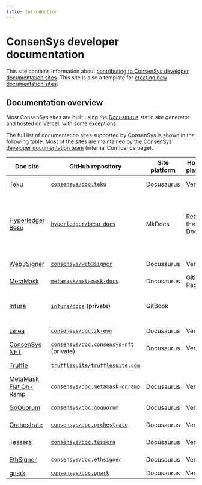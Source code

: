 ```yaml
---
title: Introduction
---
```


# ConsenSys developer documentation

This site contains information about
[contributing to ConsenSys developer documentation sites](contribute).
This site is also a template for
[creating new documentation sites](create).

## Documentation overview

Most ConsenSys sites are built using the [Docusaurus](https://docusaurus.io/)
static site generator and hosted on [Vercel](https://vercel.com/), with some exceptions.

The full list of documentation sites supported by ConsenSys is shown in the
following table.
Most of the sites are maintained by the
[ConsenSys developer documentation team](https://consensyssoftware.atlassian.net/wiki/spaces/PEG/pages/398159216798/Documentation+Pliny)
(internal Confluence page).

| Doc site                                                             | GitHub repository                                                                         | Site platform | Hosting platform | Description                                                                                                                                                                                                                 |
|----------------------------------------------------------------------|-------------------------------------------------------------------------------------------|---------------|------------------|-----------------------------------------------------------------------------------------------------------------------------------------------------------------------------------------------------------------------------|
| [Teku](https://docs.teku.consensys.net/)                             | [`consensys/doc.teku`](https://github.com/consensys/doc.teku)                             | Docusaurus    | Vercel           | Maintained by the documentation team.                                                                                                                                                                                       |
| [Hyperledger Besu](https://besu.hyperledger.org/en/stable/)          | [`hyperledger/besu-docs`](https://github.com/hyperledger/besu-docs)                       | MkDocs        | Read the Docs    | Maintained by the documentation team. Soon to be migrated to Docusaurus and GitHub Pages. This is a Hyperledger project and has its own [contribution guidelines](https://wiki.hyperledger.org/display/BESU/Documentation). |
| [Web3Signer](https://docs.web3signer.consensys.net/)                 | [`consensys/web3signer`](https://github.com/ConsenSys/web3signer)                         | Docusaurus    | Vercel           | Maintained by the documentation team.                                                                                                                                                                                       |
| [MetaMask](https://docs.metamask.io/)                                | [`metamask/metamask-docs`](https://github.com/MetaMask/metamask-docs)                     | Docusaurus    | GitHub Pages     | Maintained by the documentation team.                                                                                                                                                                                       |
| [Infura](https://docs.infura.io/infura/)                             | [`infura/docs`](https://github.com/INFURA/docs) (private)                                 | GitBook       |                  | Maintained by the documentation team. Soon to be migrated to Docusaurus and Vercel.                                                                                                                                         |
| [Linea](https://docs.linea.build/)                                   | [`consensys/doc.zk-evm`](https://github.com/consensys/doc.zk-evm)                         | Docusaurus    | Vercel           | Maintained by the Linea team.                                                                                                                                                                                               |
| [ConsenSys NFT](https://docs.consensys-nft.com/)                     | [`consensys/doc.consensys-nft`](https://github.com/ConsenSys/doc.consensys-nft) (private) | Docusaurus    | Vercel           | Maintained by the ConsenSys NFT team.                                                                                                                                                                                       |
| [Truffle](https://trufflesuite.com/docs/)                            | [`trufflesuite/trufflesuite.com`](https://github.com/trufflesuite/trufflesuite.com)       |               |                  | Maintained by the Truffle team.                                                                                                                                                                                             |
| [MetaMask Fiat On-Ramp](https://docs.metamask-onramp.consensys.net/) | [`consensys/doc.metamask-onramp`](https://github.com/ConsenSys/doc.metamask-onramp/)      | Docusaurus    | Vercel           | Maintained by the MetaMask Fiat On-Ramp team.                                                                                                                                                                               |
| [GoQuorum](https://docs.goquorum.consensys.net/)                     | [`consensys/doc.goquorum`](https://github.com/consensys/doc.goquorum)                     | Docusaurus    | Vercel           | Soon to be outsourced/deprecated.                                                                                                                                                                                           |
| [Orchestrate](https://docs.orchestrate.consensys.net/)               | [`consensys/doc.orchestrate`](https://github.com/ConsenSys/doc.orchestrate)               | Docusaurus    | Vercel           | Soon to be outsourced/deprecated.                                                                                                                                                                                           |
| [Tessera](https://docs.tessera.consensys.net/)                       | [`consensys/doc.tessera`](https://github.com/ConsenSys/doc.tessera)                       | Docusaurus    | Vercel           | Soon to be outsourced/deprecated.                                                                                                                                                                                           |
| [EthSigner](https://docs.ethsigner.consensys.net/)                   | [`consensys/doc.ethsigner`](https://github.com/ConsenSys/doc.ethsigner)                   | Docusaurus    | Vercel           | Soon to be outsourced/deprecated.                                                                                                                                                                                           |
| [gnark](https://docs.gnark.consensys.net/)                           | [`consensys/doc.gnark`](https://github.com/ConsenSys/doc.gnark)                           | Docusaurus    | Vercel           |                                                                                                                                                                                                                             |
